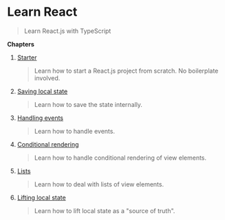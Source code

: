 # Learn React
> Learn React.js with TypeScript

**Chapters**

1. [Starter](../../tree/starter)
   > Learn how to start a React.js project from scratch. No boilerplate involved.
1. [Saving local state](../../tree/saving-local-state)
   > Learn how to save the state internally.
1. [Handling events](../../tree/handling-events)
   > Learn how to handle events.
1. [Conditional rendering](../../tree/conditional-rendering)
   > Learn how to handle conditional rendering of view elements.
1. [Lists](../../tree/lists)
   > Learn how to deal with lists of view elements.
1. [Lifting local state](../../tree/lifting-local-state)
   > Learn how to lift local state as a "source of truth".
